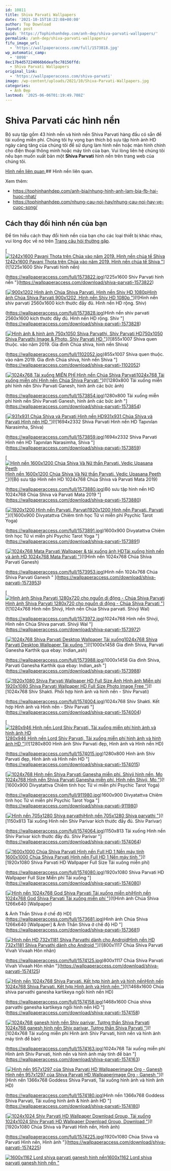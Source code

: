 ```yaml
---
id: 10811
title: Shiva Parvati Wallpapers
date: '2021-10-15T18:22:08+00:00'
author: Top Download
layout: post
guid: 'https://Tophinhanhdep.com/anh-dep/shiva-parvati-wallpapers/'
permalink: /anh-dep/shiva-parvati-wallpapers/
fifu_image_url:
  - 'https://wallpaperaccess.com/full/1573818.jpg'
wp_automatic_camp:
  - '8098'
8ec17b4d57224066b6deafbc78156ffd:
  - Shiva Parvati Wallpapers
original_link:
  - 'https://wallpaperaccess.com/shiva-parvati'
image: /wp-content/uploads/2021/10/Shiva-Parvati-Wallpapers.jpg
categories:
  - Ảnh Đẹp
lastmod: '2025-06-06T01:19:49.708Z'
---
```

# Shiva Parvati các hình nền

Bộ sưu tập gồm 43 hình nền và hình nền Shiva Parvati hàng đầu có sẵn để tải xuống miễn phí. Chúng tôi hy vọng bạn thích bộ sưu tập hình ảnh HD ngày càng tăng của chúng tôi để sử dụng làm hình nền hoặc màn hình chính cho điện thoại thông minh hoặc máy tính của bạn. Vui lòng liên hệ chúng tôi nếu bạn muốn xuất bản một **Shiva Parvati** hình nền trên trang web của chúng tôi.

[Hình nền liên quan ](#related) ## Hình nền liên quan.

   
 Xem thêm:

   
- <https://tophinhanhdep.com/anh-bia/nhung-hinh-anh-lam-bia-fb-hai-huoc-nhat/>
- <https://tophinhanhdep.com/nhung-cau-noi-hay/nhung-cau-noi-hay-ve-cuoc-song/>

## Cách thay đổi hình nền của bạn

Để tìm hiểu cách thay đổi hình nền của bạn cho các loại thiết bị khác nhau, vui lòng đọc về nó trên [Trang câu hỏi thường gặp](https://tophinhanhdep.com/faq/).

  
[[![1242x1600 Pavani Thota trên Chúa vào năm 2019. Hình nền chúa tể Shiva](https://wallpaperaccess.com/full/1573818.jpg)1242x1600 Pavani Thota trên Chúa vào năm 2019. Hình nền chúa tể Shiva "](https://wallpaperaccess.com/download/shiva-parvati-1573818)](![1225x1600 Shiv Parvati hình nền)

(https://wallpaperaccess.com/full/1573822.jpg)1225x1600 Shiv Parvati hình nền "](https://wallpaperaccess.com/download/shiva-parvati-1573822)

[[![900x1202 Hình ảnh Chúa Shiva Parvati, Hình nền Shiv HD 1080p](https://wallpaperaccess.com/full/1573824.jpg)Hình ảnh Chúa Shiva Parvati 900x1202, Hình nền Shiv HD 1080p "](https://wallpaperaccess.com/download/shiva-parvati-1573824)](![Hình nền shiv parvati 2560x1600 kích thước đầy đủ.  Hình nền HD rộng.  Shiv)

(https://wallpaperaccess.com/full/1573828.jpg)Hình nền shiv parvati 2560x1600 kích thước đầy đủ. Hình nền HD rộng. Shiv "](https://wallpaperaccess.com/download/shiva-parvati-1573828)

[[![Hình ảnh & hình ảnh 750x1050 Shiva Parvathi, Shiv Parvati HD](https://wallpaperaccess.com/full/1573833.jpg)750x1050 Shiva Parvathi Image &amp; Photo, Shiv Parvati HD "](https://wallpaperaccess.com/download/shiva-parvati-1573833)](![855x1007 Shiva quen thuộc.  vào năm 2019. Gia đình Chúa shiva, hình nền Shiva)

(https://wallpaperaccess.com/full/1102052.jpg)855x1007 Shiva quen thuộc. vào năm 2019. Gia đình Chúa shiva, hình nền Shiva "](https://wallpaperaccess.com/download/shiva-parvati-1102052)

[[![1024x768 Tải xuống MIỄN PHÍ Hình nền Chúa Shiva Parvati](https://wallpaperaccess.com/full/1573837.jpg)1024x768 Tải xuống miễn phí Hình nền Chúa Shiva Parvati "](https://wallpaperaccess.com/download/shiva-parvati-1573837)](![1280x800 Tải xuống miễn phí hình nền Shiv Parvati Ganesh, hình ảnh các bức ảnh)

(https://wallpaperaccess.com/full/1573854.jpg)1280x800 Tải xuống miễn phí hình nền Shiv Parvati Ganesh, hình ảnh các bức ảnh "](https://wallpaperaccess.com/download/shiva-parvati-1573854)

[[![931x931 Chúa Shiva và Parvati Hình nền HD](https://wallpaperaccess.com/full/1573855.jpg)931x931 Chúa Shiva và Parvati Hình nền HD "](https://wallpaperaccess.com/download/shiva-parvati-1573855)](![1694x2332 Shiva Parvati Hình nền HD Tapınılan Narasimha, Shiva)

(https://wallpaperaccess.com/full/1573859.jpg)1694x2332 Shiva Parvati Hình nền HD Tapınılan Narasimha, Shiva "](https://wallpaperaccess.com/download/shiva-parvati-1573859)

[[![Hình nền 1600x1200 Chúa Shiva Và Nữ thần Parvati.  Vedic Upasana Peeth](https://wallpaperaccess.com/full/1573861.jpg)Hình nền 1600x1200 Chúa Shiva Và Nữ thần Parvati. Vedic Upasana Peeth "](https://wallpaperaccess.com/download/shiva-parvati-1573861)](![Bộ sưu tập Hình nền HD 1024x768 Chúa Shiva và Parvati Mata 2019)

(https://wallpaperaccess.com/full/1573880.jpg)Bộ sưu tập hình nền HD 1024x768 Chúa Shiva và Parvati Mata 2019 "](https://wallpaperaccess.com/download/shiva-parvati-1573880)

[[![1920x1200 Hình nền Parvati.  Parvati](https://wallpaperaccess.com/full/1573884.jpg)1920x1200 Hình nền Parvati. Parvati "](https://wallpaperaccess.com/download/shiva-parvati-1573884)](![1600x900 Divyatattva Chiêm tinh học Tử vi miễn phí Psychic Tarot Yoga)

(https://wallpaperaccess.com/full/1573891.jpg)1600x900 Divyatattva Chiêm tinh học Tử vi miễn phí Psychic Tarot Yoga "](https://wallpaperaccess.com/download/shiva-parvati-1573891)

[[![1024x768 Mata Parvati Wallpaper & tải xuống ảnh HD](https://wallpaperaccess.com/full/1573896.jpg)Tải xuống hình nền và ảnh HD 1024x768 Mata Parvati "](https://wallpaperaccess.com/download/shiva-parvati-1573896)](![Hình nền 1024x768 Chúa Shiva Parvati Ganesh)

(https://wallpaperaccess.com/full/1573953.jpg)Hình nền 1024x768 Chúa Shiva Parvati Ganesh " ](https://wallpaperaccess.com/download/shiva-parvati-1573953)

[[![Hình ảnh Shiva Parvati 1280x720 cho nguồn di động - Chúa Shiva Parvati](https://wallpaperaccess.com/full/1573967.jpg)Hình ảnh Shiva Parvati 1280x720 cho nguồn di động - Chúa Shiva Parvati "](https://wallpaperaccess.com/download/shiva-parvati-1573967)](![1024x768 Hình nền Shivji, Hình nền Chúa Shiva parvati.  Shivji Wal)

(https://wallpaperaccess.com/full/1573972.jpg)1024x768 Hình nền Shivji, Hình nền Chúa Shiva parvati. Shivji Wal "](https://wallpaperaccess.com/download/shiva-parvati-1573972)

[[![1024x768 Shiva Parvati Desktop Wallpaper Tải xuống](https://wallpaperaccess.com/full/1573979.jpg)1024x768 Shiva Parvati Desktop Wallpaper Tải xuống "](https://wallpaperaccess.com/download/shiva-parvati-1573979)](![1000x1458 Gia đình Shiva, Parvati Ganesha Karthik qua ebay: Indian_ash)

(https://wallpaperaccess.com/full/1573988.jpg)1000x1458 Gia đình Shiva, Parvati Ganesha Karthik qua ebay: Indian\_ash "](https://wallpaperaccess.com/download/shiva-parvati-1573988)

[[![1920x1080 Shiva Parvati Wallpaper HD Full Size Ảnh Hình ảnh Miễn phí](https://wallpaperaccess.com/full/1573993.jpg)1920x1080 Shiva Parvati Wallpaper HD Full Size Photo Image Free "](https://wallpaperaccess.com/download/shiva-parvati-1573993)](![1024x768 Shiv Shakti.  Phối hợp hình ảnh và hình nền - Shiv Parvati)

(https://wallpaperaccess.com/full/1574004.jpg)1024x768 Shiv Shakti. Kết hợp Hình ảnh và Hình nền - Shiv Parvati "](https://wallpaperaccess.com/download/shiva-parvati-1574004)

[[![1280x946 Hình nền Lord Shiv Parvati, Tải xuống miễn phí hình ảnh và hình ảnh HD](https://wallpaperaccess.com/full/937484.jpg)1280x946 Hình nền Lord Shiv Parvati, Tải xuống miễn phí hình ảnh và hình ảnh HD "](https://wallpaperaccess.com/download/shiva-parvati-937484)](![1280x800 Hình ảnh Shiv Parvati đẹp, Hình ảnh và Hình nền HD)

(https://wallpaperaccess.com/full/1574015.jpg)1280x800 Hình ảnh Shiv Parvati đẹp, Hình ảnh và Hình nền HD "](https://wallpaperaccess.com/download/shiva-parvati-1574015)

[[![1024x768 Hình nền Shiva Parvati Ganesha miễn phí.  Shivji hình nền, Mo](https://wallpaperaccess.com/full/1574016.jpg)1024x768 Hình nền Shiva Parvati Ganesha miễn phí. Hình nền Shivji, Mo "](https://wallpaperaccess.com/download/shiva-parvati-1574016)](![1600x900 Divyatattva Chiêm tinh học Tử vi miễn phí Psychic Tarot Yoga)

(https://wallpaperaccess.com/full/911980.jpg)1600x900 Divyatattva Chiêm tinh học Tử vi miễn phí Psychic Tarot Yoga "](https://wallpaperaccess.com/download/shiva-parvati-911980)

[[![Hình nền 705x1280 Shiva parvathi](https://wallpaperaccess.com/full/1574053.jpg)Hình nền 705x1280 Shiva parvathi "](https://wallpaperaccess.com/download/shiva-parvati-1574053)](![1150x813 Tải xuống Hình nền Shiv Parivar kích thước đầy đủ.  Shiv Parivar)

(https://wallpaperaccess.com/full/1574064.jpg)1150x813 Tải xuống Hình nền Shiv Parivar kích thước đầy đủ. Shiv Parivar "](https://wallpaperaccess.com/download/shiva-parvati-1574064)

[[![1600x1000 Chúa Shiva Parvati Hình nền Full HD 1 Nền máy tính](https://wallpaperaccess.com/full/1574066.jpg)1600x1000 Chúa Shiva Parvati Hình nền Full HD 1 Nền máy tính "](https://wallpaperaccess.com/download/shiva-parvati-1574066)](![1920x1080 Shiva Parvati HD Wallpaper Full Size Tải xuống miễn phí)

(https://wallpaperaccess.com/full/1574080.jpg)1920x1080 Shiva Parvati HD Wallpaper Full Size Miễn phí Tải xuống "](https://wallpaperaccess.com/download/shiva-parvati-1574080)

[[![Hình nền 1024x768 God Shiva Parvati Tải xuống miễn phí](https://wallpaperaccess.com/full/1574108.jpg)Hình nền 1024x768 God Shiva Parvati Tải xuống miễn phí "](https://wallpaperaccess.com/download/shiva-parvati-1574108)](![Hình ảnh Chúa Shiva 1266x640 [Wallpaper)

 & Ảnh Thần Shiva ở chế độ HD](https://wallpaperaccess.com/full/1573681.jpg)Hình ảnh Chúa Shiva 1266x640 \[Wallpaper\] &amp; Ảnh Thần Shiva ở chế độ HD "](https://wallpaperaccess.com/download/shiva-parvati-1573681)

[[![Hình nền HD 732x1181 Shiva Parvathi dành cho Android](https://wallpaperaccess.com/full/1574116.jpg)Hình nền HD 732x1181 Shiva Parvathi dành cho Android "](https://wallpaperaccess.com/download/shiva-parvati-1574116)](![800x1117 Chúa Shiva Parvati Vivah Vivaah Hôn nhân)

(https://wallpaperaccess.com/full/1574125.jpg)800x1117 Chúa Shiva Parvati Vivah Vivaah Hôn nhân "](https://wallpaperaccess.com/download/shiva-parvati-1574125)

[[![Hình nền 1024x768 Shiva Parvati.  Kết hợp hình ảnh và hình nền](https://wallpaperaccess.com/full/1574152.jpg)Hình nền 1024x768 Shiva Parvati. Kết hợp Hình ảnh và Hình nền "](https://wallpaperaccess.com/download/shiva-parvati-1574152)](![1468x1600 Chúa shiva parvathi ganesha kartikeya ngồi hình nền HD)

(https://wallpaperaccess.com/full/1574158.jpg)1468x1600 Chúa shiva parvathi ganesha kartikeya ngồi hình nền HD "](https://wallpaperaccess.com/download/shiva-parvati-1574158)

[[![1024x768 ganesh hình nền Shiv parivar, Tượng thần Shiva Parvati](https://wallpaperaccess.com/full/1574161.jpg)1024x768 ganesh hình nền Shiv parivar, Tượng thần Shiva Parvati "](https://wallpaperaccess.com/download/shiva-parvati-1574161)](![1024x768 Tải xuống miễn phí Hình ảnh Shiv Parvati, hình nền và hình ảnh máy tính để bàn)

(https://wallpaperaccess.com/full/1574163.jpg)1024x768 Tải xuống miễn phí Hình ảnh Shiv Parvati, hình nền và hình ảnh máy tính để bàn "](https://wallpaperaccess.com/download/shiva-parvati-1574163)

[[![Hình nền 957x1297 của Shiva Parvati HD Wallpaperimage Org - Ganesh](https://wallpaperaccess.com/full/1574179.jpg)Hình nền 957x1297 của Shiva Parvati HD Wallpaperimage Org - Ganesh "](https://wallpaperaccess.com/download/shiva-parvati-1574179)](![Hình nền 1366x768 Goddess Shiva Parvati, Tải xuống hình ảnh và hình ảnh HD)

(https://wallpaperaccess.com/full/1574180.jpg)Hình nền 1366x768 Goddess Shiva Parvati, Tải xuống hình ảnh &amp; hình ảnh HD "](https://wallpaperaccess.com/download/shiva-parvati-1574180)

[[![1024x1024 Shiv Parvati HD Wallpaper Download Group, Tải xuống](https://wallpaperaccess.com/full/1574183.jpg)1024x1024 Shiv Parvati HD Wallpaper Download Group, Download "](https://wallpaperaccess.com/download/shiva-parvati-1574183)](![1920x1080 Chúa Shiva và Parvati Hình nền, Hình ảnh)

(https://wallpaperaccess.com/full/1574225.jpg)1920x1080 Chúa Shiva và Parvati Hình nền, Hình ảnh "](https://wallpaperaccess.com/download/shiva-parvati-1574225)

[![1600x1162 Lord shiva parvati ganesh hình nền](https://wallpaperaccess.com/full/1574226.jpg)1600x1162 Lord shiva parvati ganesh hình nền "](https://wallpaperaccess.com/download/shiva-parvati-1574226)
